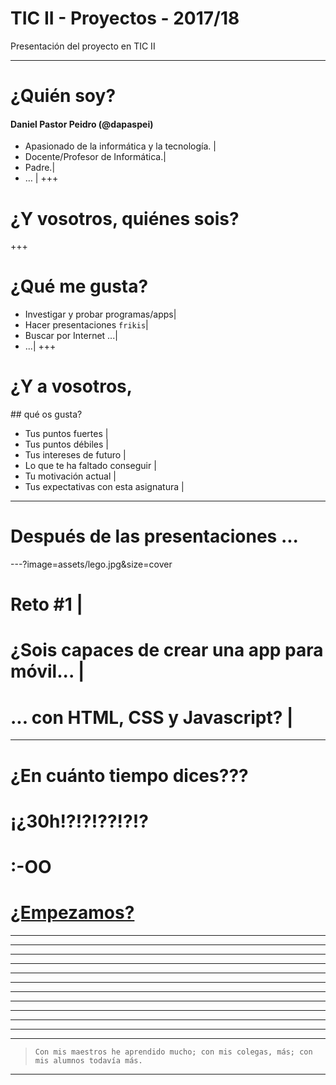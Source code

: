 # TIC II - Proyectos - 2017/18

Presentación del proyecto en TIC II

---
# ¿Quién soy?
#### Daniel Pastor Peidro (@dapaspei)
- Apasionado de la informática y la tecnología. |
- Docente/Profesor de Informática.|
- Padre.|
- … |
+++
# ¿Y vosotros, quiénes sois?
+++
# ¿Qué me gusta?
- Investigar y probar programas/apps|
- Hacer presentaciones `frikis`|
- Buscar por Internet ...|
- ...|
+++
# ¿Y a vosotros,
## qué os gusta?
- Tus puntos fuertes |
- Tus puntos débiles |
- Tus intereses de futuro |
- Lo que te ha faltado conseguir |
- Tu motivación actual |  
- Tus expectativas con esta asignatura |
--- 
# Después de las presentaciones ...
---?image=assets/lego.jpg&size=cover
# Reto #1 |
# ¿Sois capaces de crear una app para móvil... |
# ... con HTML, CSS y Javascript? |
---
# ¿En cuánto tiempo dices???
# ¡¿30h!?!?!??!?!?
# :-OO
# <a href="http://hackertyper.net" _blank>¿Empezamos?</a>

---
---
---
---
---
---
---
---
---
---
---
---
> `Con mis maestros he aprendido mucho; con mis colegas, más; con mis alumnos todavía más.`
---

